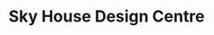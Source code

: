 ---
title: "Sky House Design Centre"
url: /amersham/sky-house-design-centre/
shop: interior decoration
---